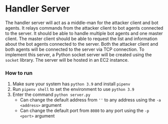 # Handler Server

The handler server will act as a middle-man for the attacker client and bot agents. It relays commands from the attacker client to bot agents connected to the server. It should be able to handle multiple bot agents and one master client. The master client should be able to request the list and information about the bot agents connected to the server. Both the attacker client and both agents will be connected to the server via TCP connection. To implement this server, a Python socket server will be created using the `socket` library. The server will be hosted in an EC2 instance.

### How to run

1. Make sure your system has `python 3.9` and install `pipenv`
2. Run `pipenv shell` to set the environment to use `python 3.9`
3. Enter the command `python server.py`
   - Can change the default address from `''` to any address using the `-a <address>` argument
   - Can change the default port from `8080` to any port using the `-p <port>` argument
